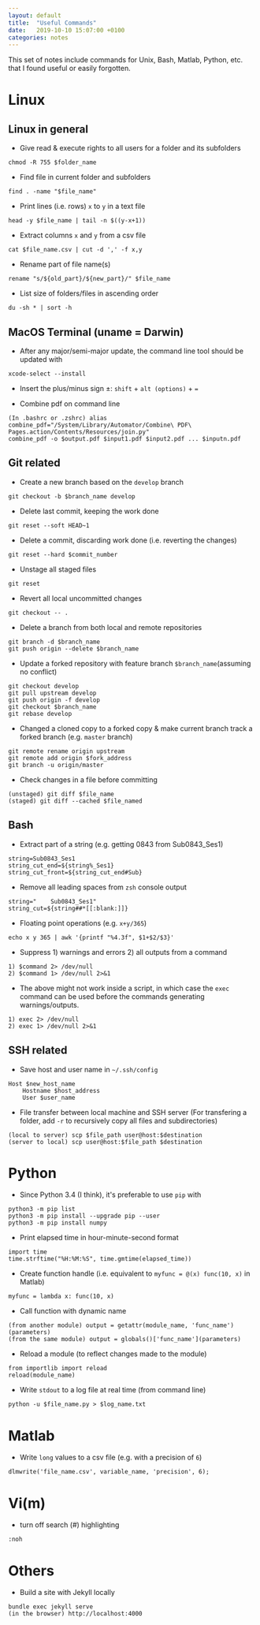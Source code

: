 ```yaml
---
layout: default
title:  "Useful Commands"
date:   2019-10-10 15:07:00 +0100
categories: notes
---
```


This set of notes include commands for Unix, Bash, Matlab, Python, etc. that I found useful or easily forgotten.

# Linux

## Linux in general

- Give read & execute rights to all users for a folder and its subfolders

```
chmod -R 755 $folder_name
```

- Find file in current folder and subfolders

```
find . -name "$file_name"
```

- Print lines (i.e. rows) `x` to `y` in a text file

```
head -y $file_name | tail -n $((y-x+1))
```

- Extract columns `x` and `y` from a csv file

```
cat $file_name.csv | cut -d ',' -f x,y
```

- Rename part of file name(s)

```
rename "s/${old_part}/${new_part}/" $file_name
```

- List size of folders/files in ascending order

```
du -sh * | sort -h
```


## MacOS Terminal (uname = Darwin)

- After any major/semi-major update, the command line tool should be updated with 

```
xcode-select --install
```

- Insert the plus/minus sign ±: `shift` + `alt (options)` + `=`

- Combine pdf on command line

```
(In .bashrc or .zshrc) alias combine_pdf="/System/Library/Automator/Combine\ PDF\ Pages.action/Contents/Resources/join.py"
combine_pdf -o $output.pdf $input1.pdf $input2.pdf ... $inputn.pdf
```

## Git related

- Create a new branch based on the `develop` branch

```
git checkout -b $branch_name develop
```

- Delete last commit, keeping the work done

```
git reset --soft HEAD~1
```

- Delete a commit, discarding work done (i.e. reverting the changes)

```
git reset --hard $commit_number
```

- Unstage all staged files

```
git reset
```

- Revert all local uncommitted changes

```
git checkout -- .
```

- Delete  a branch from both local and remote repositories

```
git branch -d $branch_name
git push origin --delete $branch_name
```

- Update a forked repository with feature branch `$branch_name`(assuming no conflict)

```
git checkout develop
git pull upstream develop
git push origin -f develop
git checkout $branch_name
git rebase develop
```

- Changed a cloned copy to a forked copy & make current branch track a forked branch (e.g. `master` branch)

```
git remote rename origin upstream
git remote add origin $fork_address
git branch -u origin/master
```

- Check changes in a file before committing

```
(unstaged) git diff $file_name
(staged) git diff --cached $file_named
```

## Bash

- Extract part of a string (e.g. getting 0843 from Sub0843_Ses1)

```
string=Sub0843_Ses1
string_cut_end=${string%_Ses1}
string_cut_front=${string_cut_end#Sub}
```

- Remove all leading spaces from `zsh` console output
```
string="    Sub0843_Ses1"
string_cut=${string##*[[:blank:]]}
```

- Floating point operations (e.g. `x+y/365`)

```
echo x y 365 | awk '{printf "%4.3f", $1+$2/$3}'
```

- Suppress 1) warnings and errors 2) all outputs from a command

```
1) $command 2> /dev/null
2) $command 1> /dev/null 2>&1
```

- The above might not work inside a script, in which case the `exec` command can be used before the commands generating warnings/outputs.

```
1) exec 2> /dev/null
2) exec 1> /dev/null 2>&1
```


## SSH related

- Save host and user name in `~/.ssh/config`

```
Host $new_host_name
	Hostname $host_address
	User $user_name
```

- File transfer between local machine and SSH server (For transfering a folder, add `-r` to recursively copy all files and subdirectories)

```
(local to server) scp $file_path user@host:$destination
(server to local) scp user@host:$file_path $destination
```

# Python

- Since Python 3.4 (I think), it's preferable to use `pip` with

```
python3 -m pip list
python3 -m pip install --upgrade pip --user
python3 -m pip install numpy
```

- Print elapsed time in hour-minute-second format

```
import time
time.strftime("%H:%M:%S", time.gmtime(elapsed_time))
```

- Create function handle (i.e. equivalent to `myfunc = @(x) func(10, x)` in Matlab)

```
myfunc = lambda x: func(10, x)
```

- Call function with dynamic name

```
(from another module) output = getattr(module_name, 'func_name')(parameters)
(from the same module) output = globals()['func_name'](parameters)
```

- Reload a module (to reflect changes made to the module)

```
from importlib import reload
reload(module_name)
```

- Write `stdout` to a log file at real time (from command line)

```
python -u $file_name.py > $log_name.txt
```

# Matlab

- Write `long` values to a csv file (e.g. with a precision of `6`)

```
dlmwrite('file_name.csv', variable_name, 'precision', 6);
```

# Vi(m)

- turn off search (#) highlighting

```
:noh
```

# Others

- Build a site with Jekyll locally

```
bundle exec jekyll serve
(in the browser) http://localhost:4000
```
